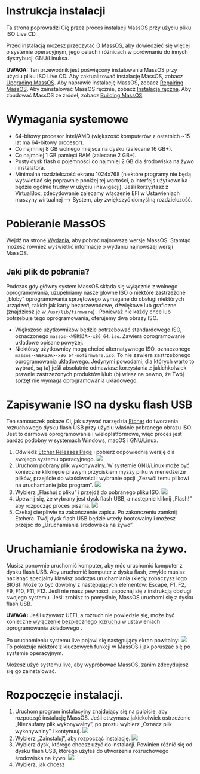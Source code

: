 # Instrukcja instalacji
Ta strona poprowadzi Cię przez proces instalacji MassOS przy użyciu pliku ISO Live CD.

Przed instalacją możesz przeczytać [O MassOS](https://github.com/MassOS-Linux/MassOS/wiki/About-MassOS), aby dowiedzieć się więcej o systemie operacyjnym, jego celach i różnicach w porównaniu do innych dystrybucji GNU/Linuksa.

**UWAGA:** Ten przewodnik jest poświęcony instalowaniu MassOS przy użyciu pliku ISO Live CD. Aby zaktualizować instalację MassOS, zobacz [Upgrading MassOS](https://github.com/MassOS-Linux/MassOS/wiki/Upgrading-MassOS). Aby naprawić instalację MassOS, zobacz [Repairing MassOS](https://github.com/MassOS-Linux/MassOS/wiki/Repairing-MassOS). Aby zainstalować MassOS ręcznie, zobacz [Instalacja ręczna](https://github.com/MassOS-Linux/MassOS/wiki/Manual-Installation). Aby zbudować MassOS ze źródeł, zobacz [Building MassOS](https://github.com/MassOS-Linux/MassOS/wiki/Building-MassOS).
# Wymagania systemowe
- 64-bitowy procesor Intel/AMD (większość komputerów z ostatnich ~15 lat ma 64-bitowy procesor).
- Co najmniej 8 GB wolnego miejsca na dysku (zalecane 16 GB+).
- Co najmniej 1 GB pamięci RAM (zalecane 2 GB+).
- Pusty dysk flash o pojemności co najmniej 2 GB dla środowiska na żywo i instalatora.
- Minimalna rozdzielczość ekranu 1024x768 (niektóre programy nie będą wyświetlać się poprawnie poniżej tej wartości, a interfejs użytkownika będzie ogólnie trudny w użyciu i nawigacji). Jeśli korzystasz z VirtualBox, zdecydowanie zalecamy włączenie EFI w Ustawieniach maszyny wirtualnej --> System, aby zwiększyć domyślną rozdzielczość.

# Pobieranie MassOS
Wejdź na stronę [Wydania](https://github.com/MassOS-Linux/MassOS/releases), aby pobrać najnowszą wersję MassOS. Stamtąd możesz również wyświetlić informacje o wydaniu najnowszej wersji MassOS.

## Jaki plik do pobrania?
Podczas gdy główny system MassOS składa się wyłącznie z wolnego oprogramowania, uzupełniamy nasze główne ISO o niektóre zastrzeżone „bloby” oprogramowania sprzętowego wymagane do obsługi niektórych urządzeń, takich jak karty bezprzewodowe, dźwiękowe lub graficzne (znajdziesz je w `/usr/lib/firmware`) . Ponieważ nie każdy chce lub potrzebuje tego oprogramowania, oferujemy dwa obrazy ISO.

- Większość użytkowników będzie potrzebować standardowego ISO, oznaczonego `massos-<WERSJA>-x86_64.iso`. Zawiera oprogramowanie układowe opisane powyżej.
- Niektórzy użytkownicy mogą chcieć alternatywnego ISO, oznaczonego `massos-<WERSJA>-x86_64-nofirmware.iso`. To nie zawiera zastrzeżonego oprogramowania układowego. Jedynymi powodami, dla których warto to wybrać, są (a) jeśli absolutnie odmawiasz korzystania z jakichkolwiek prawnie zastrzeżonych produktów i/lub (b) wiesz na pewno, że Twój sprzęt nie wymaga oprogramowania układowego.

# Zapisywanie ISO na dysku flash USB
Ten samouczek pokaże Ci, jak używać narzędzia [Etcher](https://www.balena.io/etcher/) do tworzenia rozruchowego dysku flash USB przy użyciu właśnie pobranego obrazu ISO. Jest to darmowe oprogramowanie i wieloplatformowe, więc proces jest bardzo podobny w systemach Windows, macOS i GNU/Linux.

1. Odwiedź [Etcher Releases Page](https://github.com/balena-io/etcher/releases/) i pobierz odpowiednią wersję dla swojego systemu operacyjnego.
![](screenshot-etcher-releases.png)
2. Uruchom pobrany plik wykonywalny. W systemie GNU/Linux może być konieczne kliknięcie prawym przyciskiem myszy pliku w menedżerze plików, przejście do właściwości i wybranie opcji „Zezwól temu plikowi na uruchamianie jako program”.
![](screenshot-appimage-properties.png)
3. Wybierz „Flashuj z pliku” i przejdź do pobranego pliku ISO.
![](screenshot-etcher-1.png)
4. Upewnij się, że wybrany jest dysk flash USB, a następnie kliknij „Flash!” aby rozpocząć proces pisania.
![](screenshot-etcher-2.png)
5. Czekaj cierpliwie na zakończenie zapisu. Po zakończeniu zamknij Etchera. Twój dysk flash USB będzie wtedy bootowalny i możesz przejść do „Uruchamiania środowiska na żywo”.

# Uruchamianie środowiska na żywo.
Musisz ponownie uruchomić komputer, aby móc uruchomić komputer z dysku flash USB. Aby uruchomić komputer z dysku flash, zwykle musisz nacisnąć specjalny klawisz podczas uruchamiania (kiedy zobaczysz logo BIOS). Może to być dowolny z następujących elementów: Escape, F1, F2, F9, F10, F11, F12. Jeśli nie masz pewności, zapoznaj się z instrukcją obsługi swojego systemu. Jeśli zrobisz to pomyślnie, MassOS uruchomi się z dysku flash USB.

**UWAGA:** Jeśli używasz UEFI, a rozruch nie powiedzie się, może być konieczne [wyłączenie bezpiecznego rozruchu](https://www.rodsbooks.com/efi-bootloaders/secureboot.html#disable) w ustawieniach oprogramowania układowego .

Po uruchomieniu systemu live pojawi się następujący ekran powitalny:
![](screenshot-welcome.png)
To pokazuje niektóre z kluczowych funkcji w MassOS i jak poruszać się po systemie operacyjnym.

Możesz użyć systemu live, aby wypróbować MassOS, zanim zdecydujesz się go zainstalować.
# Rozpoczęcie instalacji.
1. Uruchom program instalacyjny znajdujący się na pulpicie, aby rozpocząć instalację MassOS. Jeśli otrzymasz jakiekolwiek ostrzeżenie „Niezaufany plik wykonywalny”, po prostu wybierz „Oznacz plik wykonywalny” i kontynuuj.
![](screenshot-installer-desktop-icon.png)
2. Wybierz „Zainstaluj”, aby rozpocząć instalację.
![](screenshot-installer-main-menu.png)
3. Wybierz dysk, którego chcesz użyć do instalacji. Powinien różnić się od dysku flash USB, którego użyłeś do utworzenia rozruchowego środowiska na żywo.
![](screenshot-installer-disk-select.png)
4. Wybierz, jak chcesz
